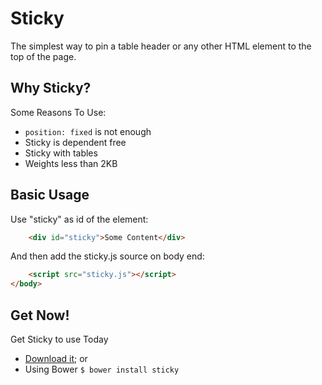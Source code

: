 # Sticky
The simplest way to pin a table header or any other HTML element to the top of the page.

## Why Sticky?

Some Reasons To Use:

 - `position: fixed` is not enough
 - Sticky is dependent free
 - Sticky with tables
 - Weights less than 2KB

## Basic Usage

Use "sticky" as id of the element:

```html
    <div id="sticky">Some Content</div>
```

And then add the sticky.js source on body end:
```html
    <script src="sticky.js"></script>
</body>
```

## Get Now!

Get Sticky to use Today

 - [Download it](https://github.com/israelst/sticky/archive/master.zip); or
 - Using Bower ` $ bower install sticky `
